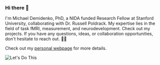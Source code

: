 ### Hi there 👋

I'm Michael Demidenko, PhD, a NIDA funded Research Fellow at Stanford University, collaborating with Dr. Russell Poldrack. My expertise lies in the field of task fMRI, measurement, and neurodevelopment. 
Check out my projects. If you have any questions, ideas, or collaboration opportunities, don't hesitate to reach out. 🧠✨

Check out my [personal webpage](https://www.michaeldemidenko.com) for more details.

![Let's Do This](https://media.giphy.com/media/BpGWitbFZflfSUYuZ9)






<!--
**demidenm/demidenm** is a ✨ _special_ ✨ repository because its `README.md` (this file) appears on your GitHub profile.

Here are some ideas to get you started:

- 🔭 I’m currently working on ...
- 🌱 I’m currently learning ...
- 👯 I’m looking to collaborate on ...
- 🤔 I’m looking for help with ...
- 💬 Ask me about ...
- 📫 How to reach me: ...
- 😄 Pronouns: ...
- ⚡ Fun fact: ...
-->
